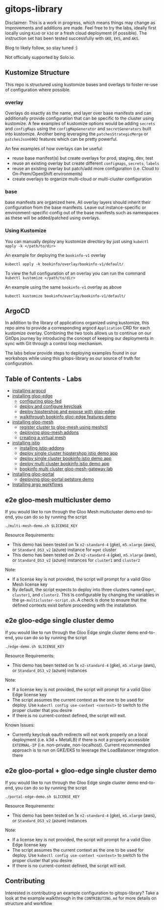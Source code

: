 # gitops-library
 
Disclaimer: This is a work in progress, which means things may change as improvements and additions are made. Feel free to try the labs, ideally first locally using `KinD` or `k3d` or a fresh cloud deployment (if possible). The instruction set has been tested successfully with `GKE`, `EKS`, and `AKS`.

Blog to likely follow, so stay tuned :)

Not officially supported by Solo.io. 

## Kustomize Structure
This repo is structured using kustomize bases and overlays to foster re-use of configuration where possible. 

### overlay
Overlays do exactly as the name, and layer over base manifests and can additionally provide configuration that can be specific to the cluster using kustomize. A few examples of kustomize options would be adding `secrets` and `configMaps` using the `configMapGenerator` and `secretGenerators` built into kustomize. Another being leveraging the `patchesStrategicMerge` or `patchesJson6902` features which can be pretty powerful.

 An few examples of how overlays can be useful:
- reuse base manifest(s) but create overlays for prod, staging, dev, test
- reuse an existing overlay but create different `configmaps`, `secrets`, `labels`
- reuse an existing overlay but patch/add more configuration (i.e. Cloud to On-Prem/OpenShift environments)
- create overlays to organize multi-cloud or multi-cluster configuration

### base
base manifests are organized here. All overlay layers should inherit their configuration from the base manifests. Leave out instance-specific or environment-specific config out of the base manifests such as namespaces as these will be added/patched using overlays.

### Using Kustomize
You can manually deploy any kustomize directory by just using `kubectl apply -k </path/to/dir>`

An example for deploying the `bookinfo-v1` overlay
```
kubectl apply -k bookinfo/overlay/bookinfo-v1/default/
```

To view the full configuration of an overlay you can run the command `kubectl kustomize </path/to/dir>`

An example using the same `bookinfo-v1` overlay as above
```
kubectl kustomize bookinfo/overlay/bookinfo-v1/default/
```

## ArgoCD
In addition to the library of applications organized using kustomize, this repo aims to provide a corresponding argocd `Application` CRD for each kustomize overlay. Combining the two tools allows us to continue on our GitOps journey by introducing the concept of keeping our deployments in sync with Git through a control loop mechanism.

The labs below provide steps to deploying examples found in our workshops while using this gitops-library as our source of truth for configuration.

## Table of Contents - Labs
- [installing argocd](https://github.com/solo-io/gitops-library/tree/main/argocd)
- [installing gloo-edge](https://github.com/solo-io/gitops-library/tree/main/gloo-edge)
  - [configuring gloo-fed](https://github.com/solo-io/gitops-library/tree/main/gloo-edge#configuring-gloo-fed)
  - [deploy and configure keycloak](https://github.com/solo-io/gitops-library/tree/main/keycloak)
  - [deploy hipstershop and expose with gloo-edge](https://github.com/solo-io/gitops-library/tree/main/hipstershop/hipstershop-edge.md)
  - [walkthrough bookinfo gloo-edge features demo](https://github.com/solo-io/gitops-library/tree/main/bookinfo/bookinfo-edge.md)
- [installing gloo-mesh](https://github.com/solo-io/gitops-library/tree/main/gloo-mesh)
  - [register cluster to gloo-mesh using meshctl](https://github.com/solo-io/gitops-library/tree/main/gloo-mesh#register-cluster-using-meshctl)
  - [deploying gloo-mesh addons](https://github.com/solo-io/gitops-library/blob/main/gloo-mesh/gloo-mesh-addons.md)
  - [creating a virtual mesh](https://github.com/solo-io/gitops-library/tree/main/gloo-mesh/virtualmesh.md)
- [installing istio](https://github.com/solo-io/gitops-library/tree/main/istio)
  - [installing istio-addons](https://github.com/solo-io/gitops-library/tree/main/istio#install-istio-addons)
  - [deploy single cluster hipstershop istio demo app](https://github.com/solo-io/gitops-library/tree/main/hipstershop/hipstershop-mesh.md)
  - [deploy single cluster bookinfo istio demo app](https://github.com/solo-io/gitops-library/tree/main/bookinfo/bookinfo-mesh-singlecluster.md)
  - [deploy multi cluster bookinfo istio demo app](https://github.com/solo-io/gitops-library/tree/main/bookinfo/bookinfo-mesh-multicluster.md)
  - [bookinfo multi cluster gloo-mesh-gateway lab](https://github.com/solo-io/gitops-library/tree/main/bookinfo/bookinfo-multicluster-gmg.md)
- [installing gloo-portal](https://github.com/solo-io/gitops-library/tree/main/gloo-portal)
  - [deploying gloo-portal petstore demo](https://github.com/solo-io/gitops-library/tree/main/petstore)
- [Installing argo workflows](./argo-workflows/README.md)

## e2e gloo-mesh multicluster demo
If you would like to run through the Gloo Mesh multicluster demo end-to-end, you can do so by running the script
```
./multi-mesh-demo.sh $LICENSE_KEY
```

Resource Requirements:
- This demo has been tested on 1x `n2-standard-4` (gke), `m5.xlarge` (aws), or `Standard_DS3_v2` (azure) instance for `mgmt` cluster
- This demo has been tested on 2x `n2-standard-4` (gke), `m5.xlarge` (aws), or `Standard_DS3_v2` (azure) instances for `cluster1` and `cluster2`

Note:
- If a license key is not provided, the script will prompt for a valid Gloo Mesh license key
- By default, the script expects to deploy into three clusters named `mgmt`, `cluster1`, and `cluster2`. This is configurable by changing the variables in the `gm-multicluster-script.sh`. A check is done to ensure that the defined contexts exist before proceeding with the installation.

## e2e gloo-edge single cluster demo
If you would like to run through the Gloo Edge single cluster demo end-to-end, you can do so by running the script
```
./edge-demo.sh $LICENSE_KEY
```

Resource Requirements:
- This demo has been tested on 1x `n2-standard-4` (gke), `m5.xlarge` (aws), or `Standard_DS3_v2` (azure) instances

Note:
- If a license key is not provided, the script will prompt for a valid Gloo Edge license key
- The script assumes the current context as the one to be used for deploy. Use `kubectl config use-context <context>` to switch to the proper cluster that you desire
- If there is no current-context defined, the script will exit.

Known Issues:
- Currently keycloak oauth redirects will not work properly on a local deployment (i.e. k3d + MetalLB) if there is not a properly accessible `EXTERNAL-IP` (i.e. non-private, non-localhost). Current recommended approach is to run on GKE/EKS to leverage the LoadBalancer integration there

## e2e gloo-portal + gloo-edge single cluster demo
If you would like to run through the Gloo Edge single cluster demo end-to-end, you can do so by running the script
```
./portal-edge-demo.sh $LICENSE_KEY
```

Resource Requirements:
- This demo has been tested on 1x `n2-standard-4` (gke), `m5.xlarge` (aws), or `Standard_DS3_v2` (azure) instances

Note:
- If a license key is not provided, the script will prompt for a valid Gloo Edge license key
- The script assumes the current context as the one to be used for deploy. Use `kubectl config use-context <context>` to switch to the proper cluster that you desire
- If there is no current-context defined, the script will exit.

## Contributing
Interested in contributing an example configuration to gitops-library? Take a look at the example walkthrough in the `CONTRIBUTING.md` for more details on structure and workflow